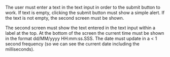 The user must enter a text in the text input in order to the submit button to work. If text is empty, clicking the submit button must show a simple alert. If the text is not empty, the second screen must be shown.

The second screen must show the text entered in the text input within a label at the top. At the bottom of the screen the current time must be shown in the format dd/MM/yyyy HH:mm:ss.SSS. The date must update in a < 1 second frequency (so we can see the current date including the milliseconds).
